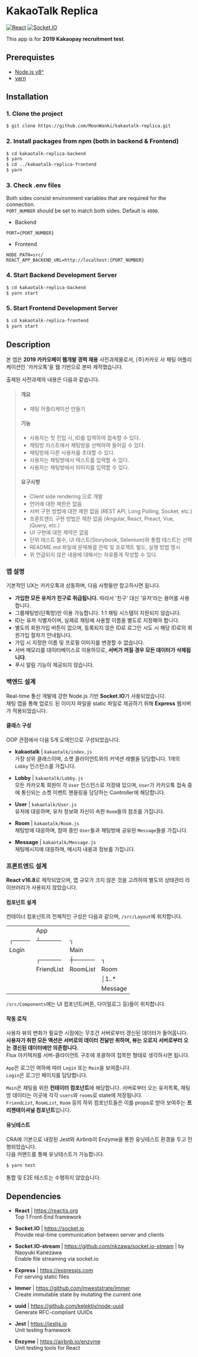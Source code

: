 # KakaoTalk Replica

[![React](https://img.shields.io/badge/React-v16.8.4-00A8E0.svg?style=flat-square&logo=React)](https://reactjs.org/)
[![Socket.IO](https://img.shields.io/badge/Socket.IO-v2.2.0-yellowgreen.svg?style=flat-square)](https://socket.io/)  
  
This app is for **2019 Kakaopay recruitment test**.

## Prerequistes

- [Node.js v8^](https://nodejs.org)
- [yarn](https://yarnpkg.com/en/docs/install)

## Installation

### 1. Clone the project

```bash
$ git clone https://github.com/MoonWanki/kakaotalk-replica.git
```

### 2. Install packages from npm (both in backend & Frontend)

```bash
$ cd kakaotalk-replica-backend
$ yarn
$ cd ../kakaotalk-replica-frontend
$ yarn
```

### 3. Check .env files

Both sides consist environment variables that are required for the connection.  
`PORT_NUMBER` should be set to match both sides. Default is `4000`.

- Backend
```
PORT={PORT_NUMBER}
```
- Frontend
```
NODE_PATH=src/
REACT_APP_BACKEND_URL=http://localhost:{PORT_NUMBER}
```

### 4. Start Backend Development Server

```bash
$ cd kakaotalk-replica-backend
$ yarn start
```

### 5. Start Frontend Development Server


```bash
$ cd kakaotalk-replica-frontend
$ yarn start
```  

## Description

본 앱은 **2019 카카오페이 웹개발 경력 채용** 사전과제물로서, (주)카카오 사 채팅 어플리케이션인 '카카오톡'을 웹 기반으로 본따 제작했습니다.

출제된 사전과제의 내용은 다음과 같습니다.

>#### 개요
>- 채팅 어플리케이션 만들기
>
>#### 기능  
>- 사용자는 첫 진입 시, ID를 입력하여 접속할 수 있다.
>- 채팅방 리스트에서 채팅방을 선택하여 들어갈 수 있다.
>- 채팅방에 다른 사용자를 초대할 수 있다.
>- 사용자는 채팅방에서 텍스트를 입력할 수 있다.
>- 사용자는 채팅방에서 이미지를 입력할 수 있다.
>
>#### 요구사항
>- Client side rendering 으로 개발
>- 언어에 대한 제한은 없음
>- 서버 구현 방법에 대한 제한 없음 (REST API, Long Polling, Socket, etc.)
>- 프론트엔드 구현 방법은 제한 없음 (Angular, React, Preact, Vue, jQuery, etc.)
>- UI 구현에 대한 제약은 없음
>- 단위 테스트 필수, UI 테스트(Storybook, Selenium)와 통합 테스트는 선택
>- README<span>.</span>md 파일에 문제해결 전략 및 프로젝트 빌드, 실행 방법 명시
>- 위 언급되지 않은 내용에 대해서는 자유롭게 작성할 수 있다.

### 앱 설명

기본적인 UX는 카카오톡과 상동하며, 다음 사항들만 참고하시면 됩니다.

- **가입한 모든 유저가 친구로 취급됩니다.** 따라서 '친구' 대신 '유저'라는 용어를 사용합니다.  
- 그룹채팅방(단톡방)만 이용 가능합니다. 1:1 채팅 시스템이 지원되지 않습니다.
- ID는 유저 식별자이며, 실제로 채팅에 사용할 이름을 별도로 지정해야 합니다.
- 별도의 회원가입 버튼이 없으며, 등록되지 않은 ID로 로그인 시도 시 해당 ID로의 회원가입 절차가 안내됩니다.
- 가입 시 지정한 이름 및 프로필 이미지를 변경할 수 없습니다.
- 서버 메모리를 데이터베이스로 이용하므로, **서버가 꺼질 경우 모든 데이터가 삭제됩니다**.
- 푸시 알림 기능이 제공되지 않습니다.  

### 백엔드 설계

Real-time 통신 개발에 강한 Node.js 기반 **Socket<span>.</span>IO**가 사용되었습니다.  
채팅 앱을 통해 업로드 된 이미지 파일을 static 파일로 제공하기 위해 **Express** 웹서버가 적용되었습니다.  

#### 클래스 구성

OOP 관점에서 다음 5개 도메인으로 구성되었습니다.  

- **kakaotalk** | `kakaotalk/index.js`  
가장 상위 클래스이며, 소켓 클라이언트와의 커넥션 레벨을 담당합니다. 1개의 `Lobby` 인스턴스를 가집니다.

- **Lobby** | `kakaotalk/Lobby.js`  
모든 카카오톡 회원이 각 `User` 인스턴스로 저장돼 있으며, `User`가 카카오톡 접속 중에 통신되는 소켓 이벤트 핸들링을 담당하는 Controller에 해당합니다.

- **User** | `kakaotalk/User.js`  
유저에 대응하며, 유저 정보와 자신이 속한 `Room`들의 참조를 가집니다.

- **Room** | `kakaotalk/Room.js`  
채팅방에 대응하며, 참여 중인 `User`들과 채팅방에 공유된 `Message`들을 가집니다.

- **Message** | `kakaotalk/Message.js`  
채팅메시지에 대응하며, 메시지 내용과 정보를 가집니다.  

### 프론트엔드 설계

**React v16.8**로 제작되었으며, 앱 규모가 크지 않은 것을 고려하여 별도의 상태관리 라이브러리가 사용되지 않았습니다.  

#### 컴포넌트 설계

컨테이너 컴포넌트의 전체적인 구성은 다음과 같으며, `/src/Layout`에 위치합니다.

|       |            |          |         |
|-------|------------|----------|---------|
|       | App        |          |         |
| ┌──── | ┴───── | ┐        |         |
| Login |            | Main     |         |
|       | ┌─────| ┼─────| ┐       |
|       | FriendList | RoomList | Room    |
|       |            |          | │1..*   |
|       |            |          | Message |

`/src/Components`에는 UI 컴포넌트(버튼, 다이얼로그 등)들이 위치합니다.

#### 작동 로직

사용자 뷰의 변화가 필요한 시점에는 무조건 서버로부터 갱신된 데이터가 들어옵니다.  
**사용자가 취한 모든 액션은  서버로의 데이터 전달만 취하며, 뷰는 오로지 서버로부터 오는 갱신된 데이터에만 의존합니다.**  
Flux 아키텍처를 서버-클라이언트 구조에 포괄하여 접목한 형태로 생각하시면 됩니다.

`App`은 로그인 여하에 따라 `Login` 또는 `Main`을 보여줍니다.  
`Login`은 로그인 페이지를 담당합니다.  

`Main`은 채팅을 위한 **컨테이터 컴포넌트**에 해당합니다. 서버로부터 오는 유저목록, 채팅방 데이터는 이곳에 각각 `users`와 `rooms`로 state에 저장됩니다.  
`FriendList`, `RoomList`, `Room` 등의 하위 컴포넌트들은 이를 props로 받아 보여주는 **프리젠테이셔널 컴포넌트**입니다.

#### 유닛테스트

CRA에 기본으로 내장된 Jest와 Airbnb의 Enzyme을 통한 유닛테스트 환경을 두고 진행되었습니다.  
다음 커맨드를 통해 유닛테스트가 가능합니다.
```bash
$ yarn test
```

통합 및 E2E 테스트는 수행하지 않았습니다.

## Dependencies  

- **React** | https://reactjs.org  
Top 1 Front-End framework  

- **Socket<span>.</span>IO** | https://socket.io  
Provide real-time communication between server and clients  

- **Socket.IO-stream** | https://github.com/nkzawa/socket.io-stream | by Naoyuki Kanezawa  
Enable file streaming via socket<span>.</span>io  

- **Express** | https://expressjs.com  
For serving static files  

- **Immer** | https://github.com/mweststrate/immer  
Create immutable state by mutating the current one  

- **uuid** | https://github.com/kelektiv/node-uuid  
Generate RFC-compliant UUIDs

- **Jest** | https://jestjs.io  
Unit testing framework  

- **Enzyme** | https://airbnb.io/enzyme    
Unit testing tools for React  
